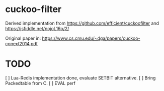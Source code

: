 # cuckoo-filter

Derived implementation from https://github.com/efficient/cuckoofilter 
and https://jsfiddle.net/nojoL16o/2/

Original paper in: https://www.cs.cmu.edu/~dga/papers/cuckoo-conext2014.pdf

# TODO
[ ] Lua-Redis implementation done, evaluate SETBIT alternative.
[ ] Bring Packedtable from C.
[ ] EVAL perf 
